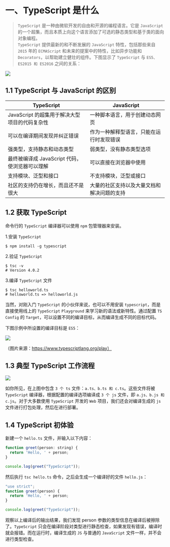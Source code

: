 # 一、TypeScript 是什么

> `TypeScript` 是一种由微软开发的自由和开源的编程语言。它是 `JavaScript` 的一个超集，而且本质上向这个语言添加了可选的静态类型和基于类的面向对象编程。<br/>
`TypeScript` 提供最新的和不断发展的 `JavaScript` 特性，包括那些来自 `2015` 年的 `ECMAScript` 和未来的提案中的特性，比如异步功能和 `Decorators`，以帮助建立健壮的组件。下图显示了 `TypeScript` 与 `ES5、ES2015 和 ES2016` 之间的关系：

<img src="semlinker/img/01-1.png">

## 1.1 TypeScript 与 JavaScript 的区别
| TypeScript	| JavaScript |
| ---- | ---- |
| JavaScript 的超集用于解决大型项目的代码复杂性	| 一种脚本语言，用于创建动态网页 |
| 可以在编译期间发现并纠正错误	| 作为一种解释型语言，只能在运行时发现错误 |
| 强类型，支持静态和动态类型	| 弱类型，没有静态类型选项 |
| 最终被编译成 JavaScript 代码，使浏览器可以理解	| 可以直接在浏览器中使用 |
| 支持模块、泛型和接口	| 不支持模块，泛型或接口 |
| 社区的支持仍在增长，而且还不是很大	| 大量的社区支持以及大量文档和解决问题的支持 |

## 1.2 获取 TypeScript
命令行的 `TypeScript` 编译器可以使用 `npm` 包管理器来安装。

1.安装 `TypeScript`
```
$ npm install -g typescript
```

2.验证 `TypeScript`
```
$ tsc -v 
# Version 4.0.2
```

3.编译 `TypeScript` 文件
```
$ tsc helloworld.ts
# helloworld.ts => helloworld.js
```

当然，对刚入门 `TypeScript` 的小伙伴来说，也可以不用安装 `typescript`，而是直接使用线上的 `TypeScript` `Playground` 来学习新的语法或新特性。通过配置 `TS Config` 的 `Target`，可以设置不同的编译目标，从而编译生成不同的目标代码。

下图示例中所设置的编译目标是 `ES5`：

<img src="semlinker/img/01-2.png">

（图片来源：https://www.typescriptlang.org/play）

## 1.3 典型 TypeScript 工作流程

<img src="semlinker/img/01-3.png">

如你所见，在上图中包含 `3 个 ts` 文件：`a.ts、b.ts 和 c.ts`。这些文件将被 `TypeScript` 编译器，根据配置的编译选项编译成 `3 个 js` 文件，即 `a.js、b.js 和 c.js`。对于大多数使用 `TypeScript` 开发的 `Web` 项目，我们还会对编译生成的 `js` 文件进行打包处理，然后在进行部署。

## 1.4 TypeScript 初体验
新建一个 `hello.ts` 文件，并输入以下内容：

```js
function greet(person: string) {
  return 'Hello, ' + person;
}

console.log(greet("TypeScript"));
```

然后执行 `tsc hello.ts` 命令，之后会生成一个编译好的文件 `hello.js`：
```js
"use strict";
function greet(person) {
  return 'Hello, ' + person;
}

console.log(greet("TypeScript"));
```
观察以上编译后的输出结果，我们发现 person 参数的类型信息在编译后被擦除了。`TypeScript` 只会在编译阶段对类型进行静态检查，如果发现有错误，编译时就会报错。而在运行时，编译生成的 `JS` 与普通的 `JavaScript` 文件一样，并不会进行类型检查。